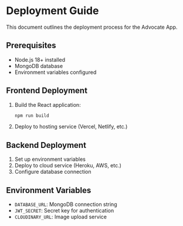 # Deployment Guide

This document outlines the deployment process for the Advocate App.

## Prerequisites

- Node.js 18+ installed
- MongoDB database
- Environment variables configured

## Frontend Deployment

1. Build the React application:
   ```bash
   npm run build
   ```

2. Deploy to hosting service (Vercel, Netlify, etc.)

## Backend Deployment

1. Set up environment variables
2. Deploy to cloud service (Heroku, AWS, etc.)
3. Configure database connection

## Environment Variables

- `DATABASE_URL`: MongoDB connection string
- `JWT_SECRET`: Secret key for authentication
- `CLOUDINARY_URL`: Image upload service

